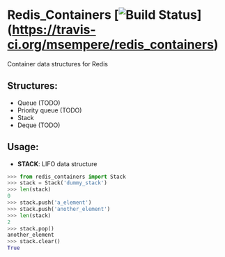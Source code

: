 # Redis_Containers [![Build Status](https://travis-ci.org/msempere/redis_containers.svg?branch=master)] (https://travis-ci.org/msempere/redis_containers)

Container data structures for Redis

## Structures:

* Queue (TODO)
* Priority queue (TODO)
* Stack
* Deque (TODO)

## Usage:
* **STACK**: LIFO data structure
```python
>>> from redis_containers import Stack
>>> stack = Stack('dummy_stack')
>>> len(stack)
0
>>> stack.push('a_element')
>>> stack.push('another_element')
>>> len(stack)
2
>>> stack.pop()
another_element
>>> stack.clear()
True
```
